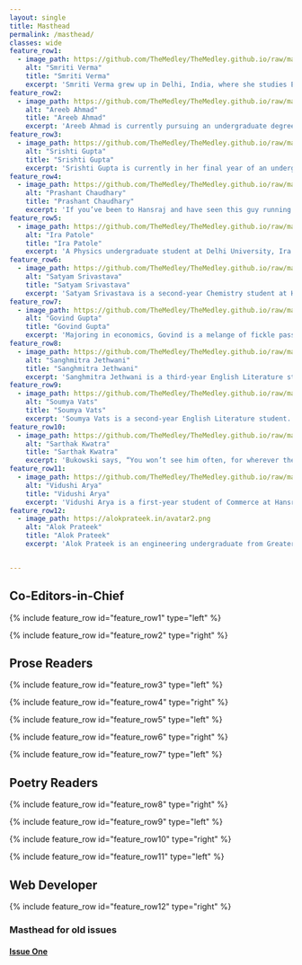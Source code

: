 ```yaml
---
layout: single
title: Masthead
permalink: /masthead/
classes: wide
feature_row1:
  - image_path: https://github.com/TheMedley/TheMedley.github.io/raw/master/assets/img/Smriti.jpg
    alt: "Smriti Verma"
    title: "Smriti Verma"
    excerpt: 'Smriti Verma grew up in Delhi, India, where she studies English Literature at the University of Delhi. Her poetry and fiction have appeared in The Adroit Journal, Coldnoon, B O D Y, Cleaver Magazine, Word Riot, Open Road Review, Alexandria Quarterly, Yellow Chair Review, and The Four Quarters Magazine . She is the recipient of the 2015 Save The Earth Poetry Prize and enjoys working as a Poetry Editor for Inklette, Copy Editor for The Brown Orient and Poetry Reader for The Blueshift Journal. Her interests include film, literature and creative writing.'
feature_row2:
  - image_path: https://github.com/TheMedley/TheMedley.github.io/raw/master/assets/img/Areeb.jpg
    alt: "Areeb Ahmad"
    title: "Areeb Ahmad"
    excerpt: 'Areeb Ahmad is currently pursuing an undergraduate degree in English Literature from Delhi University. Although he is an eclectic bookworm, he swears by all things SFF with Erikson as God and Malazan as Gospel. He is currently interning as an associate member for Feeding India, a non-profit organisation which primarily redistributes extra leftover food acquired through donations to the needy. Areeb has been writing since he was in sixth grade and would really like to finally finish working on a book of his own one of these days. He can be found desperately searching for book deals and rapidly accumulating his TBR pile.'
feature_row3:
  - image_path: https://github.com/TheMedley/TheMedley.github.io/raw/master/assets/img/Srishti.jpg
    alt: "Srishti Gupta"
    title: "Srishti Gupta"
    excerpt: 'Srishti Gupta is currently in her final year of an undergraduate degree in Literature from Hansraj College, University of Delhi. She is also the President of the English Literary Society of her college. She works as a freelance content developer and editor for Rubric Publications. She likes to read contemporary fiction in her spare time, and has a soft corner for South Asian literature. She also dabbles in Urdu poetry and writes far less often than she would like to.'    
feature_row4:
  - image_path: https://github.com/TheMedley/TheMedley.github.io/raw/master/assets/img/PrashantChaudhary.png
    alt: "Prashant Chaudhary"
    title: "Prashant Chaudhary"
    excerpt: 'If you’ve been to Hansraj and have seen this guy running and sweating wildly with a baggy shirt and a pair of headphones on, you’ve probably met Prashant. He is currently pursuing an undergraduate degree in English Literature from the University of Delhi. You might happen to find him attending a random class in a random college on a random day or looking for a vacant seat in the metro. If he looks worried, he’s just wondering what to eat next or how to sneak out.'  
feature_row5:
  - image_path: https://github.com/TheMedley/TheMedley.github.io/raw/master/assets/img/IraPatole.jpg
    alt: "Ira Patole"
    title: "Ira Patole"
    excerpt: 'A Physics undergraduate student at Delhi University, Ira is an ardent reader and a crazy chocolate lover with a yearning to explore new facets of life. She has a genuine interest in exploring cultures around her and believes that people are beautiful. Ira’s favourite de-stressers are baking and watching cheesy action movies. Her favourite pastime is scouring the internet for all the wonderful online courses she wants to do and then never opening those bookmarked pages again.'      
feature_row6:
  - image_path: https://github.com/TheMedley/TheMedley.github.io/raw/master/assets/img/Satyam.jpg
    alt: "Satyam Srivastava"
    title: "Satyam Srivastava"
    excerpt: 'Satyam Srivastava is a second-year Chemistry student at Hansraj College, University of Delhi. Like many of us, he started writing poems for his high-school crush. After an expected failure there, he moved on to different themes and other ideas. He is a sports enthusiast and practices air-rifle shooting at an amateur level. His prime interests lie in literature, music, and spirituality. Lately he has also developed a liking for Hollywood movies and binges on them frequently.'  
feature_row7:
  - image_path: https://github.com/TheMedley/TheMedley.github.io/raw/master/assets/img/GovindGupta.jpg
    alt: "Govind Gupta"
    title: "Govind Gupta"
    excerpt: 'Majoring in economics, Govind is a melange of fickle passions. With his childhood sheltered in Kolkata, he never gets over his love for that city even though he spent his adolescence in Bokaro and is now residing in the national capital. Gulzar and his lyrics lure him the most and he can listen to Yaman Kalyan for hours, even though he can never sing a line in tune. Govind loves his company and watches dog videos on Instagram.'  
feature_row8:
  - image_path: https://github.com/TheMedley/TheMedley.github.io/raw/master/assets/img/Sanghmitra.jpg
    alt: "Sanghmitra Jethwani"
    title: "Sanghmitra Jethwani"
    excerpt: 'Sanghmitra Jethwani is a third-year English Literature student at Hansraj College, Delhi University. On most days, she tries to capture the tales recited by the streets of Delhi through her lens, to find stories and faces that have been buried for too long. On others, she attempts to find the meaning of life in between the lines of Urdu poetry, believing one day she eventually will. She revels in her constant confusion, grappling with new ideas while listening to old Bollywood songs.'  
feature_row9:
  - image_path: https://github.com/TheMedley/TheMedley.github.io/raw/master/assets/img/Soumya.jpg
    alt: "Soumya Vats"
    title: "Soumya Vats"
    excerpt: 'Soumya Vats is a second-year English Literature student. She has worked as a Content Writer and Editor for SoDelhi and Web Content Manager for Kiran Nadar Museum of Art. She has completed Literature and Experimental Writing courses from Brown University and University College of London and is now trying her hand at Spoken Word Poetry. Soumya’s knack for conspiracy theories and true crime makes her an aspiring crime documentary maker. For now, she delights in the art of everyday storytelling.'  
feature_row10:
  - image_path: https://github.com/TheMedley/TheMedley.github.io/raw/master/assets/img/SarthakKwatra.jpg
    alt: "Sarthak Kwatra"
    title: "Sarthak Kwatra"
    excerpt: 'Bukowski says, “You won’t see him often, for wherever the crowd is, he is not.” Sarthak is pursuing an undergraduate degree in Economics from Hansraj College, University of Delhi. He is a self-proclaimed musical snob, a coffee aficionado and a gamer. He is into poetry (evidently) and seeks art, cine and music as inspiration. Sarthak is often desperately holding onto memories for ‘a lifetime in repeat.’ He is a featured photographer at Unsplash and he’s never not wearing headphones.'
feature_row11:
  - image_path: https://github.com/TheMedley/TheMedley.github.io/raw/master/assets/img/VidushiArya.jpg
    alt: "Vidushi Arya"
    title: "Vidushi Arya"
    excerpt: 'Vidushi Arya is a first-year student of Commerce at Hansraj College. Of the few things which are absolutely necessary for a happy life, she considers coffee, reading, music and heart-to-heart conversations the basic requirements. With a love for words and colours that go beyond the horizon, she spends her days trying to match balance sheets and memorising lyrics of her favourite pop songs. She firmly believes that a long walk can solve more problems than a heated discussion.'  
feature_row12:
  - image_path: https://alokprateek.in/avatar2.png
    alt: "Alok Prateek"
    title: "Alok Prateek"
    excerpt: 'Alok Prateek is an engineering undergraduate from Greater Noida and is currently an intern with RIL Jio. Born and brought up in Noida, he is an alumni of Delhi Public School and JNU. As the son of an editor, he had access to books in abundance and enjoys the fantasy worlds of Tolkien, Sapkowski, Pratchett and Erikson. When he’s not coding or pushing pixels, you can find him taking his dog, Zoe, for a walk in the park.'


---
```




## Co-Editors-in-Chief

{% include feature_row id="feature_row1" type="left" %}

{% include feature_row id="feature_row2" type="right" %}

## Prose Readers

{% include feature_row id="feature_row3" type="left" %}

{% include feature_row id="feature_row4" type="right" %}

{% include feature_row id="feature_row5" type="left" %}

{% include feature_row id="feature_row6" type="right" %}

{% include feature_row id="feature_row7" type="left" %}

## Poetry Readers

{% include feature_row id="feature_row8" type="right" %}

{% include feature_row id="feature_row9" type="left" %}

{% include feature_row id="feature_row10" type="right" %}

{% include feature_row id="feature_row11" type="left" %}

## Web Developer

{% include feature_row id="feature_row12" type="right" %}


### Masthead for old issues

#### [Issue One]({{site.baseurl}}/masthead-issue-one/)